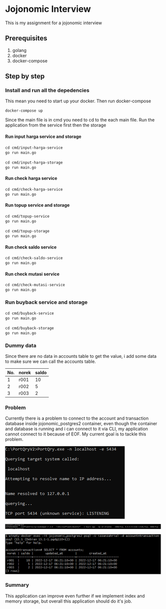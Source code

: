 # Jojonomic Interview

This is my assignment for a jojonomic interview

## Prerequisites

1. golang
2. docker
3. docker-compose

## Step by step

### Install and run all the depedencies

This mean you need to start up your docker. Then run docker-compose

```
docker-compose up
```

Since the main file is in cmd you need to cd to the each main file. Run the application from the service first then the storage

#### Run input harga service and storage
```
cd cmd/input-harga-service
go run main.go

cd cmd/input-harga-storage
go run main.go
```

#### Run check harga service
```
cd cmd/check-harga-service
go run main.go
```

#### Run topup service and storage
```
cd cmd/topup-service
go run main.go

cd cmd/topup-storage
go run main.go
```

#### Run check saldo service
```
cd cmd/check-saldo-service
go run main.go
```

#### Run check mutasi service
```
cd cmd/check-mutasi-service
go run main.go
```

### Run buyback service and storage
```
cd cmd/buyback-service
go run main.go

cd cmd/buyback-storage
go run main.go
```

### Dummy data

Since there are no data in accounts table to get the value, i add some data to make sure we can call the accounts table.

No. | norek | saldo |
--- | --- | --- | 
1 | r001 | 10 |
2 | r002 | 5 |
3 | r003 | 2 |

### Problem

Currently there is a problem to connect to the account and transaction database inside jojonomic_postgres2 container, even though the container and database is running and i can connect to it via CLI, my application cannot connect to it because of EOF. My current goal is to tackle this problem.

![Check the connection using portqry](doc/portQryCheck.png)

![Check the container using docker ps](doc/dockerPsCheck.png)

![Check the database table using psql](doc/psqlCheck.png)

### Summary

This application can improve even further if we implement index and memory storage, but overall this application should do it's job.
